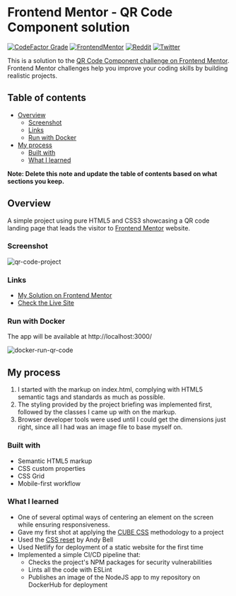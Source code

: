 # Frontend Mentor - QR Code Component solution

[![CodeFactor Grade](https://img.shields.io/codefactor/grade/github/EONRaider/QR-Code-Component?label=CodeFactor&logo=codefactor&style=flat-square)](https://www.codefactor.io/repository/github/eonraider/qr-code-component)
[![FrontendMentor](https://img.shields.io/badge/FrontendMentor-EONRaider-blue?style=flat-square)](https://www.frontendmentor.io/profile/EONRaider)
[![Reddit](https://img.shields.io/badge/Reddit-EONRaider-FF4500?style=flat-square&logo=reddit)](https://www.reddit.com/user/eonraider)
[![Twitter](https://img.shields.io/badge/Twitter-eon__raider-38A1F3?style=flat-square&logo=twitter)](https://twitter.com/intent/follow?screen_name=eon_raider)

This is a solution to the [QR Code Component challenge on Frontend Mentor](https://www.frontendmentor.io/challenges/qr-code-component-iux_sIO_H). Frontend Mentor challenges help you improve your coding skills by building realistic projects. 

## Table of contents

- [Overview](#overview)
  - [Screenshot](#screenshot)
  - [Links](#links)
  - [Run with Docker](#run-with-docker)
- [My process](#my-process)
  - [Built with](#built-with)
  - [What I learned](#what-i-learned)

**Note: Delete this note and update the table of contents based on what sections you keep.**

## Overview

A simple project using pure HTML5 and CSS3 showcasing a QR code landing page that 
leads the visitor to [Frontend Mentor](http://www.frontendmentor.io) website.
### Screenshot

![qr-code-project](https://user-images.githubusercontent.com/15611424/161400835-731eb28e-9f32-405f-a7a5-4e5f98f7160c.png)

### Links

- [My Solution on Frontend Mentor](https://www.frontendmentor.io/solutions/qr-code-card-in-html5css3-HyXU24U7q)
- [Check the Live Site](https://dazzling-paprenjak-511c53.netlify.app/)

### Run with Docker
The app will be available at http://localhost:3000/

![docker-run-qr-code](https://user-images.githubusercontent.com/15611424/161600544-004fb366-df89-4d59-b8cf-899e29abacb0.png)

## My process

1. I started with the markup on index.html, complying with HTML5 semantic tags and standards as much as possible.
2. The styling provided by the project briefing was implemented first, followed by the classes I came up with on the markup.
3. Browser developer tools were used until I could get the dimensions just right, since all I had was an image file to base myself on.

### Built with

- Semantic HTML5 markup
- CSS custom properties
- CSS Grid
- Mobile-first workflow

### What I learned
- One of several optimal ways of centering an element on the screen while ensuring responsiveness.
- Gave my first shot at applying the [CUBE CSS](https://cube.fyi/) methodology to a project
- Used the [CSS reset](https://piccalil.li/blog/a-modern-css-reset/) by Andy Bell
- Used Netlify for deployment of a static website for the first time
- Implemented a simple CI/CD pipeline that:
  - Checks the project's NPM packages for security vulnerabilities
  - Lints all the code with ESLint
  - Publishes an image of the NodeJS app to my repository on DockerHub for deployment